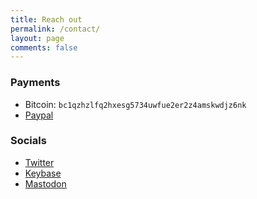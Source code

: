 ```yaml
---
title: Reach out
permalink: /contact/
layout: page
comments: false
---
```


### Payments
- Bitcoin: `bc1qzhzlfq2hxesg5734uwfue2er2z4amskwdjz6nk`
- [Paypal](https://www.paypal.com/paypalme/willricketts)

### Socials

- [Twitter](https://twitter.com/willricketts)
- [Keybase](https://keybase.io/willricketts)
- [Mastodon](https://fosstodon.org/web/@willricketts)